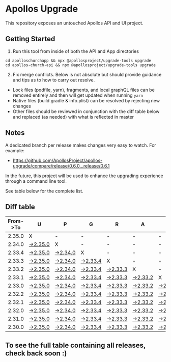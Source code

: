 # Apollos Upgrade

This repository exposes an untouched Apollos API and UI project.

## Getting Started

1. Run this tool from inside of both the API and App directories

```
cd apolloschurchapp && npx @apollosproject/upgrade-tools upgrade
cd apollos-church-api && npx @apollosproject/upgrade-tools upgrade
```

2. Fix merge conflicts. Below is not absolute but should provide guidance and tips as to how to carry out resolve.
* Lock files (podfile, yarn), fragments, and local graphQL files can be removed entirely and then will get updated when running `yarn`
* Native files (build.gradle & info.plist) can be resolved by rejecting new changes
* Other files should be reviewed in conjunction with the diff table below and replaced (as needed) with what is reflected in master

## Notes

A dedicated branch per release makes changes very easy
to watch. For example:

* https://github.com/ApollosProject/apollos-upgrade/compare/release/0.6.0...release/0.6.1

In the future, this project will be used to enhance the upgrading experience through a command line tool.

See table below for the complete list.

## Diff table

| From->To | U                                                                                                    | P                                                                                                    | G                                                                                                    | R                                                                                                    | A                                                                                                    | D                                                                                                    | E                                                                                                    |                                                                                                      | T                                                                                                    | I                                                                                                    | M                                                                                                    | E   |
| -------- | ---------------------------------------------------------------------------------------------------- | ---------------------------------------------------------------------------------------------------- | ---------------------------------------------------------------------------------------------------- | ---------------------------------------------------------------------------------------------------- | ---------------------------------------------------------------------------------------------------- | ---------------------------------------------------------------------------------------------------- | ---------------------------------------------------------------------------------------------------- | ---------------------------------------------------------------------------------------------------- | ---------------------------------------------------------------------------------------------------- | ---------------------------------------------------------------------------------------------------- | ---------------------------------------------------------------------------------------------------- | --- |
| 2.35.0   | X                                                                                                    | -                                                                                                    | -                                                                                                    | -                                                                                                    | -                                                                                                    | -                                                                                                    | -                                                                                                    | -                                                                                                    | -                                                                                                    | -                                                                                                    | -                                                                                                    | -   |
| 2.34.0   | [->2.35.0](https://github.com/ApollosProject/apollos-upgrade/compare/release/2.34.0..release/2.35.0) | X                                                                                                    | -                                                                                                    | -                                                                                                    | -                                                                                                    | -                                                                                                    | -                                                                                                    | -                                                                                                    | -                                                                                                    | -                                                                                                    | -                                                                                                    | -   |
| 2.33.4   | [->2.35.0](https://github.com/ApollosProject/apollos-upgrade/compare/release/2.33.4..release/2.35.0) | [->2.34.0](https://github.com/ApollosProject/apollos-upgrade/compare/release/2.33.4..release/2.34.0) | X                                                                                                    | -                                                                                                    | -                                                                                                    | -                                                                                                    | -                                                                                                    | -                                                                                                    | -                                                                                                    | -                                                                                                    | -                                                                                                    | -   |
| 2.33.3   | [->2.35.0](https://github.com/ApollosProject/apollos-upgrade/compare/release/2.33.3..release/2.35.0) | [->2.34.0](https://github.com/ApollosProject/apollos-upgrade/compare/release/2.33.3..release/2.34.0) | [->2.33.4](https://github.com/ApollosProject/apollos-upgrade/compare/release/2.33.3..release/2.33.4) | X                                                                                                    | -                                                                                                    | -                                                                                                    | -                                                                                                    | -                                                                                                    | -                                                                                                    | -                                                                                                    | -                                                                                                    | -   |
| 2.33.2   | [->2.35.0](https://github.com/ApollosProject/apollos-upgrade/compare/release/2.33.2..release/2.35.0) | [->2.34.0](https://github.com/ApollosProject/apollos-upgrade/compare/release/2.33.2..release/2.34.0) | [->2.33.4](https://github.com/ApollosProject/apollos-upgrade/compare/release/2.33.2..release/2.33.4) | [->2.33.3](https://github.com/ApollosProject/apollos-upgrade/compare/release/2.33.2..release/2.33.3) | X                                                                                                    | -                                                                                                    | -                                                                                                    | -                                                                                                    | -                                                                                                    | -                                                                                                    | -                                                                                                    | -   |
| 2.33.1   | [->2.35.0](https://github.com/ApollosProject/apollos-upgrade/compare/release/2.33.1..release/2.35.0) | [->2.34.0](https://github.com/ApollosProject/apollos-upgrade/compare/release/2.33.1..release/2.34.0) | [->2.33.4](https://github.com/ApollosProject/apollos-upgrade/compare/release/2.33.1..release/2.33.4) | [->2.33.3](https://github.com/ApollosProject/apollos-upgrade/compare/release/2.33.1..release/2.33.3) | [->2.33.2](https://github.com/ApollosProject/apollos-upgrade/compare/release/2.33.1..release/2.33.2) | X                                                                                                    | -                                                                                                    | -                                                                                                    | -                                                                                                    | -                                                                                                    | -                                                                                                    | -   |
| 2.33.0   | [->2.35.0](https://github.com/ApollosProject/apollos-upgrade/compare/release/2.33.0..release/2.35.0) | [->2.34.0](https://github.com/ApollosProject/apollos-upgrade/compare/release/2.33.0..release/2.34.0) | [->2.33.4](https://github.com/ApollosProject/apollos-upgrade/compare/release/2.33.0..release/2.33.4) | [->2.33.3](https://github.com/ApollosProject/apollos-upgrade/compare/release/2.33.0..release/2.33.3) | [->2.33.2](https://github.com/ApollosProject/apollos-upgrade/compare/release/2.33.0..release/2.33.2) | [->2.33.1](https://github.com/ApollosProject/apollos-upgrade/compare/release/2.33.0..release/2.33.1) | X                                                                                                    | -                                                                                                    | -                                                                                                    | -                                                                                                    | -                                                                                                    | -   |
| 2.32.2   | [->2.35.0](https://github.com/ApollosProject/apollos-upgrade/compare/release/2.32.2..release/2.35.0) | [->2.34.0](https://github.com/ApollosProject/apollos-upgrade/compare/release/2.32.2..release/2.34.0) | [->2.33.4](https://github.com/ApollosProject/apollos-upgrade/compare/release/2.32.2..release/2.33.4) | [->2.33.3](https://github.com/ApollosProject/apollos-upgrade/compare/release/2.32.2..release/2.33.3) | [->2.33.2](https://github.com/ApollosProject/apollos-upgrade/compare/release/2.32.2..release/2.33.2) | [->2.33.1](https://github.com/ApollosProject/apollos-upgrade/compare/release/2.32.2..release/2.33.1) | [->2.33.0](https://github.com/ApollosProject/apollos-upgrade/compare/release/2.32.2..release/2.33.0) | X                                                                                                    | -                                                                                                    | -                                                                                                    | -                                                                                                    | -   |
| 2.32.1   | [->2.35.0](https://github.com/ApollosProject/apollos-upgrade/compare/release/2.32.1..release/2.35.0) | [->2.34.0](https://github.com/ApollosProject/apollos-upgrade/compare/release/2.32.1..release/2.34.0) | [->2.33.4](https://github.com/ApollosProject/apollos-upgrade/compare/release/2.32.1..release/2.33.4) | [->2.33.3](https://github.com/ApollosProject/apollos-upgrade/compare/release/2.32.1..release/2.33.3) | [->2.33.2](https://github.com/ApollosProject/apollos-upgrade/compare/release/2.32.1..release/2.33.2) | [->2.33.1](https://github.com/ApollosProject/apollos-upgrade/compare/release/2.32.1..release/2.33.1) | [->2.33.0](https://github.com/ApollosProject/apollos-upgrade/compare/release/2.32.1..release/2.33.0) | [->2.32.2](https://github.com/ApollosProject/apollos-upgrade/compare/release/2.32.1..release/2.32.2) | X                                                                                                    | -                                                                                                    | -                                                                                                    | -   |
| 2.32.0   | [->2.35.0](https://github.com/ApollosProject/apollos-upgrade/compare/release/2.32.0..release/2.35.0) | [->2.34.0](https://github.com/ApollosProject/apollos-upgrade/compare/release/2.32.0..release/2.34.0) | [->2.33.4](https://github.com/ApollosProject/apollos-upgrade/compare/release/2.32.0..release/2.33.4) | [->2.33.3](https://github.com/ApollosProject/apollos-upgrade/compare/release/2.32.0..release/2.33.3) | [->2.33.2](https://github.com/ApollosProject/apollos-upgrade/compare/release/2.32.0..release/2.33.2) | [->2.33.1](https://github.com/ApollosProject/apollos-upgrade/compare/release/2.32.0..release/2.33.1) | [->2.33.0](https://github.com/ApollosProject/apollos-upgrade/compare/release/2.32.0..release/2.33.0) | [->2.32.2](https://github.com/ApollosProject/apollos-upgrade/compare/release/2.32.0..release/2.32.2) | [->2.32.1](https://github.com/ApollosProject/apollos-upgrade/compare/release/2.32.0..release/2.32.1) | X                                                                                                    | -                                                                                                    | -   |
| 2.31.0   | [->2.35.0](https://github.com/ApollosProject/apollos-upgrade/compare/release/2.31.0..release/2.35.0) | [->2.34.0](https://github.com/ApollosProject/apollos-upgrade/compare/release/2.31.0..release/2.34.0) | [->2.33.4](https://github.com/ApollosProject/apollos-upgrade/compare/release/2.31.0..release/2.33.4) | [->2.33.3](https://github.com/ApollosProject/apollos-upgrade/compare/release/2.31.0..release/2.33.3) | [->2.33.2](https://github.com/ApollosProject/apollos-upgrade/compare/release/2.31.0..release/2.33.2) | [->2.33.1](https://github.com/ApollosProject/apollos-upgrade/compare/release/2.31.0..release/2.33.1) | [->2.33.0](https://github.com/ApollosProject/apollos-upgrade/compare/release/2.31.0..release/2.33.0) | [->2.32.2](https://github.com/ApollosProject/apollos-upgrade/compare/release/2.31.0..release/2.32.2) | [->2.32.1](https://github.com/ApollosProject/apollos-upgrade/compare/release/2.31.0..release/2.32.1) | [->2.32.0](https://github.com/ApollosProject/apollos-upgrade/compare/release/2.31.0..release/2.32.0) | X                                                                                                    | -   |
| 2.30.0   | [->2.35.0](https://github.com/ApollosProject/apollos-upgrade/compare/release/2.30.0..release/2.35.0) | [->2.34.0](https://github.com/ApollosProject/apollos-upgrade/compare/release/2.30.0..release/2.34.0) | [->2.33.4](https://github.com/ApollosProject/apollos-upgrade/compare/release/2.30.0..release/2.33.4) | [->2.33.3](https://github.com/ApollosProject/apollos-upgrade/compare/release/2.30.0..release/2.33.3) | [->2.33.2](https://github.com/ApollosProject/apollos-upgrade/compare/release/2.30.0..release/2.33.2) | [->2.33.1](https://github.com/ApollosProject/apollos-upgrade/compare/release/2.30.0..release/2.33.1) | [->2.33.0](https://github.com/ApollosProject/apollos-upgrade/compare/release/2.30.0..release/2.33.0) | [->2.32.2](https://github.com/ApollosProject/apollos-upgrade/compare/release/2.30.0..release/2.32.2) | [->2.32.1](https://github.com/ApollosProject/apollos-upgrade/compare/release/2.30.0..release/2.32.1) | [->2.32.0](https://github.com/ApollosProject/apollos-upgrade/compare/release/2.30.0..release/2.32.0) | [->2.31.0](https://github.com/ApollosProject/apollos-upgrade/compare/release/2.30.0..release/2.31.0) | X   |

## To see the full table containing all releases, check back soon :)
